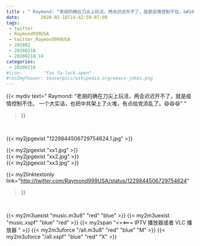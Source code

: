 ```yaml
---
title : " Raymond: “老胡的确在刀尖上玩活，两会迟迟开不了，就是疫情控制不住。&#10;一个大实话，也把中共架上了火堆，有点给党添乱了。😄😄😄”  "
date:        2020-02-18T14:42:59-07:00
tags:
 - twitter
 - Raymond999USA
 - twitter_Raymond999USA
 - 202002
 - 20200218
 - 20200218_14
categories:
 - 20200218
#icon:        "fas fa-lock-open"
#resImgTeaser: teaserpics/wikipedia.org/emacs-jokes.png
---
```


{{< mydiv text=" Raymond: “老胡的确在刀尖上玩活，两会迟迟开不了，就是疫情控制不住。&#10;一个大实话，也把中共架上了火堆，有点给党添乱了。😄😄😄”  "
>}}
<br>


 {{< my2jpgexist "1229844506729754624.1.jpg" >}}<br> 

{{< my2jpgexist "xx1.jpg" >}}<br>
{{< my2jpgexist "xx2.jpg" >}}<br>
{{< my2jpgexist "xx3.jpg" >}}<br>


{{< my2linktextonly link="http://twitter.com/Raymond999USA/status/1229844506729754624"
>}}


<br>

{{< my2m3uexist "music.m3u8" "red"  "blue" >}} {{< my2m3uexist "music.xspf" "blue" "red"  >}} {{< my2span "<<<=== IPTV 播放器或者 VLC 播放器 " >}} {{< my2m3uforce "/all.m3u8" "red"  "blue" "M" >}} {{< my2m3uforce "/all.xspf" "blue" "red"  "X" >}} 

